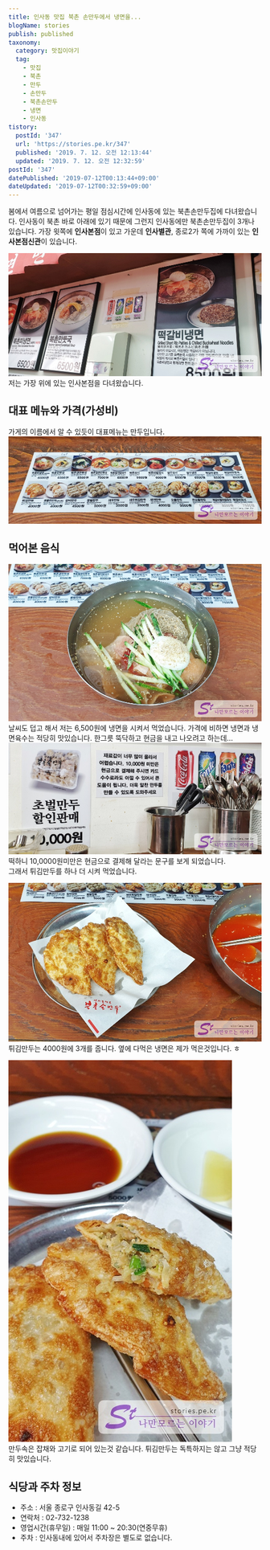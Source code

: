 ```yaml
---
title: 인사동 맛집 북촌 손만두에서 냉면을...
blogName: stories
publish: published
taxonomy:
  category: 맛집이야기
  tag:
    - 맛집
    - 북촌
    - 만두
    - 손만두
    - 북촌손만두
    - 냉면
    - 인사동
tistory:
  postId: '347'
  url: 'https://stories.pe.kr/347'
  published: '2019. 7. 12. 오전 12:13:44'
  updated: '2019. 7. 12. 오전 12:32:59'
postId: '347'
datePublished: '2019-07-12T00:13:44+09:00'
dateUpdated: '2019-07-12T00:32:59+09:00'
---
```


봄에서 여름으로 넘어가는 평일 점심시간에 인사동에 있는 북촌손만두집에 다녀왔습니다. 인사동이 북촌 바로 아래에 있기 때문에 그런지 인사동에만 북촌손만두집이 3개나 있습니다. 가장 윗쪽에 **인사본점**이 있고 가운데 **인사별관**, 종로2가 쪽에 가까이 있는 **인사본점신관**이 있습니다.

![메뉴판](images/2019-07-11-22-36-19.jpg)  
저는 가장 위에 있는 인사본점을 다녀왔습니다.

## 대표 메뉴와 가격(가성비)

가게의 이름에서 알 수 있듯이 대표메뉴는 만두입니다.  
![차림표](images/2019-07-11-22-38-16.jpg)

## 먹어본 음식

![냉면](images/2019-07-11-22-37-57.jpg)  
날씨도 덥고 해서 저는 6,500원에 냉면을 시켜서 먹었습니다. 가격에 비하면 냉면과 냉면육수는 적당히 맛있습니다.
한그릇 뚝닥하고 현금을 내고 나오려고 하는데...
![부연설명](images/2019-07-11-22-37-11.jpg)  
떡하니 10,0000원미만은 현금으로 결제해 달라는 문구를 보게 되었습니다.  
그래서 튀김만두를 하나 더 시켜 먹었습니다.

![튀김만두](images/2019-07-11-22-37-39.jpg)  
튀김만두는 4000원에 3개를 줍니다. 옆에 다먹은 냉면은 제가 먹은것입니다. ㅎ

![튀김만두](images/2019-07-11-22-36-38.jpg)  
만두속은 잡채와 고기로 되어 있는것 같습니다. 튀김만두는 독특하지는 않고 그냥 적당히 맛있습니다.

## 식당과 주차 정보

- 주소 : 서울 종로구 인사동길 42-5
- 연락처 : 02-732-1238
- 영업시간(휴무일) : 매일 11:00 ~ 20:30(연중무휴)
- 주차 : 인사동내에 있어서 주차장은 별도로 없습니다.
